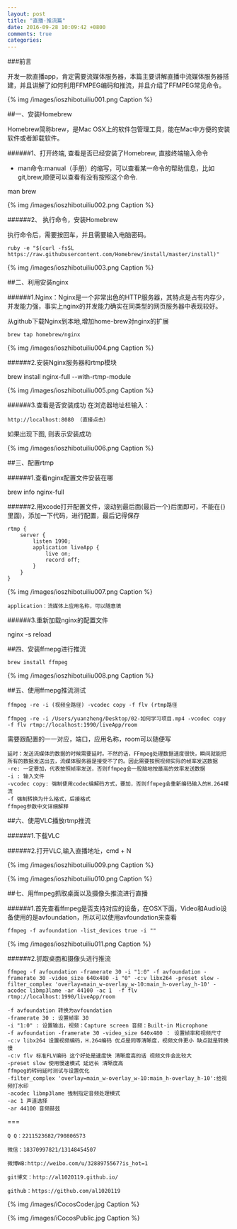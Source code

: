 ```yaml
---
layout: post
title: "直播-推流篇"
date: 2016-09-28 10:09:42 +0800
comments: true
categories: 
---
```


###前言

开发一款直播app，肯定需要流媒体服务器，本篇主要讲解直播中流媒体服务器搭建，并且讲解了如何利用FFMPEG编码和推流，并且介绍了FFMPEG常见命令。


{% img /images/ioszhibotuiliu001.png Caption %}  



##一、安装Homebrew

Homebrew简称brew，是Mac OSX上的软件包管理工具，能在Mac中方便的安装软件或者卸载软件。

######1、打开终端, 查看是否已经安装了Homebrew, 直接终端输入命令

*    man命令:manual（手册）的缩写，可以查看某一命令的帮助信息，比如git,brew,顺便可以查看有没有按照这个命令.

man brew


{% img /images/ioszhibotuiliu002.png Caption %}  




######2、 执行命令，安装Homebrew

执行命令后，需要按回车，并且需要输入电脑密码。

	ruby -e "$(curl -fsSL https://raw.githubusercontent.com/Homebrew/install/master/install)"


{% img /images/ioszhibotuiliu003.png Caption %}  



##二、利用安装nginx

######1.Nginx：Nginx是一个非常出色的HTTP服务器，其特点是占有内存少，并发能力强，事实上nginx的并发能力确实在同类型的网页服务器中表现较好。

从github下载Nginx到本地,增加home-brew对nginx的扩展

	brew tap homebrew/nginx



{% img /images/ioszhibotuiliu004.png Caption %}  




######2.安装Nginx服务器和rtmp模块

brew install nginx-full --with-rtmp-module


{% img /images/ioszhibotuiliu005.png Caption %}  




######3.查看是否安装成功
在浏览器地址栏输入：

	http://localhost:8080 （直接点击）
如果出现下图, 则表示安装成功


{% img /images/ioszhibotuiliu006.png Caption %}  



##三、配置rtmp

######1.查看nginx配置文件安装在哪

brew info nginx-full

######2.用xcode打开配置文件，滚动到最后面(最后一个}后面即可，不能在{}里面)，添加一下代码，进行配置，最后记得保存

	rtmp {
	    server {
	        listen 1990;
	        application liveApp {
	            live on;
	            record off;
	        }
	    }
	}


{% img /images/ioszhibotuiliu007.png Caption %}  




    application：流媒体上应用名称，可以随意填

######3.重新加载nginx的配置文件

nginx -s reload

##四、安装ffmepg进行推流

	brew install ffmpeg


{% img /images/ioszhibotuiliu008.png Caption %}  



##五、使用ffmepg推流测试

	ffmpeg -re -i (视频全路径) -vcodec copy -f flv (rtmp路径

	ffmpeg -re -i /Users/yuanzheng/Desktop/02-如何学习项目.mp4 -vcodec copy -f flv rtmp://localhost:1990/liveApp/room

需要跟配置的一一对应，端口，应用名称，room可以随便写
    
    延时：发送流媒体的数据的时候需要延时。不然的话，FFmpeg处理数据速度很快，瞬间就能把所有的数据发送出去，流媒体服务器是接受不了的。因此需要按照视频实际的帧率发送数据
    -re: 一定要加，代表按照帧率发送，否则ffmpeg会一股脑地按最高的效率发送数据
    -i : 输入文件
    -vcodec copy: 强制使用codec编解码方式，要加，否则ffmpeg会重新编码输入的H.264裸流
    -f 强制转换为什么格式，后接格式
    ffmpeg参数中文详细解释

##六、使用VLC播放rtmp推流

######1.下载VLC

######2.打开VLC,输入直播地址，cmd + N


{% img /images/ioszhibotuiliu009.png Caption %}  




{% img /images/ioszhibotuiliu010.png Caption %}  



##七、用ffmpeg抓取桌面以及摄像头推流进行直播

######1.首先查看ffmpeg是否支持对应的设备，在OSX下面，Video和Audio设备使用的是avfoundation，所以可以使用avfoundation来查看

	ffmpeg -f avfoundation -list_devices true -i ""



{% img /images/ioszhibotuiliu011.png Caption %}  




######2.抓取桌面和摄像头进行推流

	ffmpeg -f avfoundation -framerate 30 -i "1:0" -f avfoundation -framerate 30 -video_size 640x480 -i "0" -c:v libx264 -preset slow -filter_complex 'overlay=main_w-overlay_w-10:main_h-overlay_h-10' -acodec libmp3lame -ar 44100 -ac 1  -f flv rtmp://localhost:1990/liveApp/room

    -f avfoundation 转换为avfoundation
    -framerate 30 : 设置帧率 30
    -i "1:0" : 设置输出，视频：Capture screen 音频：Built-in Microphone
    -f avfoundation -framerate 30 -video_size 640x480 ： 设置帧率和视频尺寸
    -c:v libx264 设置视频编码，H.264编码 优点是同等清晰度，视频文件更小 缺点就是转换慢
    -c:v flv 标准FLV编码 这个好处是速度快 清晰度高的话 视频文件会比较大
    -preset slow 使用慢速模式 延迟长 清晰度高
    ffmpeg的转码延时测试与设置优化
    -filter_complex 'overlay=main_w-overlay_w-10:main_h-overlay_h-10':给视频打水印
    -acodec libmp3lame 強制指定音频处理模式
    -ac 1 声道选择
    -ar 44100 音频赫兹


===





    Q Q：2211523682/790806573

    微信：18370997821/13148454507
    
    微博WB:http://weibo.com/u/3288975567?is_hot=1
    
	git博文：http://al1020119.github.io/
	
	github：https://github.com/al1020119


{% img /images/iCocosCoder.jpg Caption %}  

{% img /images/iCocosPublic.jpg Caption %}  